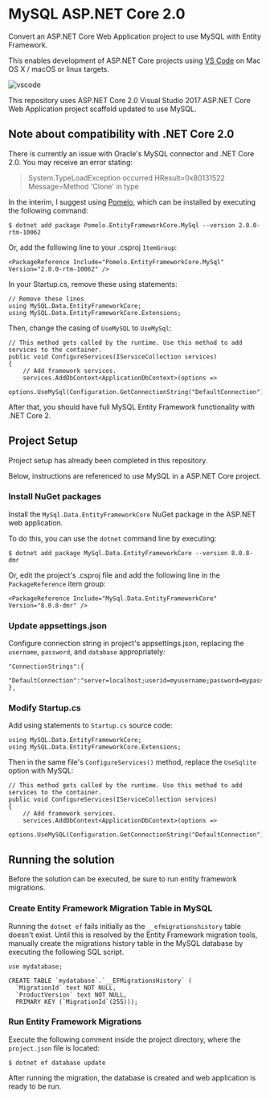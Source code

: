 # MySQL ASP.NET Core 2.0

Convert an ASP.NET Core Web Application project to use MySQL with Entity Framework.

This enables development of ASP.NET Core projects using [VS Code](https://code.visualstudio.com/) on Mac OS X / macOS or linux targets.

![vscode](http://labs.jasonsturges.com/coreclr/mysql-dotnet-core.png)

This repository uses ASP.NET Core 2.0 Visual Studio 2017 ASP.NET Core Web Application project scaffold updated to use MySQL.

## Note about compatibility with .NET Core 2.0

There is currently an issue with Oracle's MySQL connector and .NET Core 2.0.  You may receive an error stating:

> System.TypeLoadException occurred HResult=0x80131522 Message=Method 'Clone' in type 

In the interim, I suggest using [Pomelo](https://www.nuget.org/packages/Pomelo.EntityFrameworkCore.MySql/2.0.0-rtm-10062), which can be installed by executing the following command:

    $ dotnet add package Pomelo.EntityFrameworkCore.MySql --version 2.0.0-rtm-10062

Or, add the following line to your .csproj `ItemGroup`:

    <PackageReference Include="Pomelo.EntityFrameworkCore.MySql" Version="2.0.0-rtm-10062" />

In your Startup.cs, remove these using statements:

    // Remove these lines
    using MySQL.Data.EntityFrameworkCore;
    using MySQL.Data.EntityFrameworkCore.Extensions;

Then, change the casing of `UseMySQL` to `UseMySql`:

```
// This method gets called by the runtime. Use this method to add services to the container.
public void ConfigureServices(IServiceCollection services)
{
    // Add framework services.
    services.AddDbContext<ApplicationDbContext>(options =>
            options.UseMySql(Configuration.GetConnectionString("DefaultConnection")));
```

After that, you should have full MySQL Entity Framework functionality with .NET Core 2.


## Project Setup

Project setup has already been completed in this repository.

Below, instructions are referenced to use MySQL in a ASP.NET Core project.


### Install NuGet packages

Install the `MySql.Data.EntityFrameworkCore` NuGet package in the ASP.NET web application.

To do this, you can use the `dotnet` command line by executing:

    $ dotnet add package MySql.Data.EntityFrameworkCore --version 8.0.8-dmr

Or, edit the project's .csproj file and add the following line in the `PackageReference` item group:

    <PackageReference Include="MySql.Data.EntityFrameworkCore" Version="8.0.8-dmr" />


### Update appsettings.json

Configure connection string in project's appsettings.json, replacing the `username`, `password`, and `database` appropriately:

    "ConnectionStrings":{
        "DefaultConnection":"server=localhost;userid=myusername;password=mypassword;database=mydatabase;"
    },


### Modify Startup.cs

Add using statements to `Startup.cs` source code:

    using MySQL.Data.EntityFrameworkCore;
    using MySQL.Data.EntityFrameworkCore.Extensions;

Then in the same file's `ConfigureServices()` method, replace the `UseSqlite` option with MySQL:

    // This method gets called by the runtime. Use this method to add services to the container.
    public void ConfigureServices(IServiceCollection services)
    {
        // Add framework services.
        services.AddDbContext<ApplicationDbContext>(options =>
                options.UseMySQL(Configuration.GetConnectionString("DefaultConnection")));


## Running the solution

Before the solution can be executed, be sure to run entity framework migrations.


### Create Entity Framework Migration Table in MySQL

Running the `dotnet ef` fails initially as the `__efmigrationshistory` table doesn't exist.  Until this is resolved by the Entity Framework migration tools, manually create the migrations history table in the MySQL database by executing the following SQL script.

    use mydatabase;

    CREATE TABLE `mydatabase`.`__EFMigrationsHistory` (
      `MigrationId` text NOT NULL,
      `ProductVersion` text NOT NULL,
      PRIMARY KEY (`MigrationId`(255)));


### Run Entity Framework Migrations

Execute the following comment inside the project directory, where the `project.json` file is located:

    $ dotnet ef database update

After running the migration, the database is created and web application is ready to be run.
